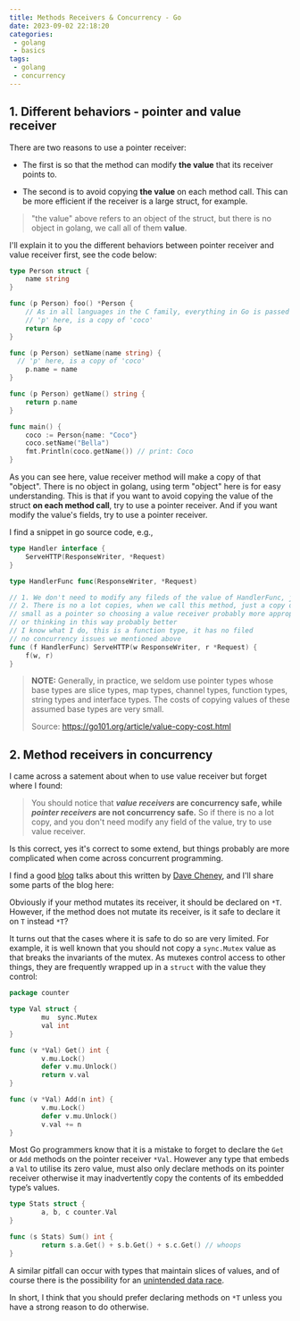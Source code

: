 ```yaml
---
title: Methods Receivers & Concurrency - Go
date: 2023-09-02 22:18:20
categories:
 - golang
 - basics
tags:
 - golang
 - concurrency
---
```


## 1. Different behaviors - pointer and value receiver

There are two reasons to use a pointer receiver:

- The first is so that the method can modify **the value** that its receiver points to.

- The second is to avoid copying **the value** on each method call. This can be more efficient if the receiver is a large struct, for example.

> "the value" above refers to an object of the struct, but there is no object in golang, we call all of them **value**. 

I'll explain it to you the different behaviors between pointer receiver and value receiver first, see the code below:

```go 
type Person struct {
	name string
}

func (p Person) foo() *Person {
	// As in all languages in the C family, everything in Go is passed by value.
	// 'p' here, is a copy of 'coco'
	return &p
}

func (p Person) setName(name string) {
  // 'p' here, is a copy of 'coco'
	p.name = name
}

func (p Person) getName() string {
	return p.name
}

func main() {
	coco := Person{name: "Coco"}
	coco.setName("Bella")
	fmt.Println(coco.getName()) // print: Coco
}
```

As you can see here, value receiver method will make a copy of that "object". There is no object in golang, using term "object" here is for easy understanding. This is that if you want to avoid copying the value of the struct **on each method call**, try to use a pointer receiver. And if you want modify the value's fields, try to use a pointer receiver. 

I find a snippet in go source code, e.g.,

```go
type Handler interface {
	ServeHTTP(ResponseWriter, *Request)
}

type HandlerFunc func(ResponseWriter, *Request)

// 1. We don't need to modify any fileds of the value of HandlerFunc, just a function
// 2. There is no a lot copies, when we call this method, just a copy of function type, 
// small as a pointer so choosing a value receiver probably more appropriate here
// or thinking in this way probably better
// I know what I do, this is a function type, it has no filed
// no concurrency issues we mentioned above
func (f HandlerFunc) ServeHTTP(w ResponseWriter, r *Request) {
	f(w, r)
}
```

> **NOTE:** Generally, in practice, we seldom use pointer types whose base types are slice types, map types, channel types, function types, string types and interface types. The costs of copying values of these assumed base types are very small. 
>
> Source: https://go101.org/article/value-copy-cost.html

## 2. Method receivers in concurrency

I came across a satement about when to use value receiver but forget where I found:

> You should notice that ***value receivers* are concurrency safe, while *pointer receivers* are not concurrency safe.** So if there is no a lot copy, and you don't need modify any field of the value, try to use value receiver.

Is this correct, yes it's correct to some extend, but things probably are more complicated when come across concurrent programming. 

I find a good [blog](https://dave.cheney.net/2016/03/19/should-methods-be-declared-on-t-or-t) talks about this written by [Dave Cheney](https://dave.cheney.net/), and I'll share some parts of the blog here:

Obviously if your method mutates its receiver, it should be declared on `*T`. However, if the method does not mutate its receiver, is it safe to declare it on `T` instead `*T`?

It turns out that the cases where it is safe to do so are very limited. For example, it is well known that you should not copy a `sync.Mutex` value as that breaks the invariants of the mutex. As mutexes control access to other things, they are frequently wrapped up in a `struct` with the value they control:

```go
package counter

type Val struct {
        mu  sync.Mutex
        val int
}

func (v *Val) Get() int {
        v.mu.Lock()
        defer v.mu.Unlock()
        return v.val
}

func (v *Val) Add(n int) {
        v.mu.Lock()
        defer v.mu.Unlock()
        v.val += n
}
```

Most Go programmers know that it is a mistake to forget to declare the `Get` or `Add` methods on the pointer receiver `*Val`. However any type that embeds a `Val` to utilise its zero value, must also only declare methods on its pointer receiver otherwise it may inadvertently copy the contents of its embedded type’s values.

```go
type Stats struct {
        a, b, c counter.Val
}

func (s Stats) Sum() int {
        return s.a.Get() + s.b.Get() + s.c.Get() // whoops
}
```

A similar pitfall can occur with types that maintain slices of values, and of course there is the possibility for an [unintended data race](http://dave.cheney.net/2015/11/18/wednesday-pop-quiz-spot-the-race).

In short, I think that you should prefer declaring methods on `*T` unless you have a strong reason to do otherwise.

